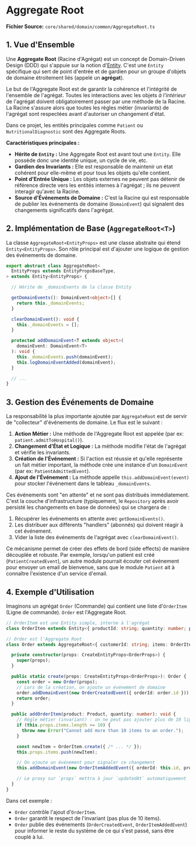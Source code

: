 # Aggregate Root

**Fichier Source:** `core/shared/domain/common/AggregateRoot.ts`

## 1. Vue d'Ensemble

Une **Aggregate Root** (Racine d'Agrégat) est un concept de Domain-Driven Design (DDD) qui s'appuie sur la notion d'[Entity](./Entity.md). C'est une `Entity` spécifique qui sert de point d'entrée et de gardien pour un groupe d'objets de domaine étroitement liés (appelé un **agrégat**).

Le but de l'Aggregate Root est de garantir la cohérence et l'intégrité de l'ensemble de l'agrégat. Toutes les interactions avec les objets *à l'intérieur* de l'agrégat doivent obligatoirement passer par une méthode de la Racine. La Racine s'assure alors que toutes les règles métier (invariants) de l'agrégat sont respectées avant d'autoriser un changement d'état.

Dans ce projet, les entités principales comme `Patient` ou `NutritionalDiagnostic` sont des Aggregate Roots.

**Caractéristiques principales :**
- **Hérite de `Entity` :** Une Aggregate Root est avant tout une `Entity`. Elle possède donc une identité unique, un cycle de vie, etc.
- **Gardien des Invariants :** Elle est responsable de maintenir un état cohérent pour elle-même et pour tous les objets qu'elle contient.
- **Point d'Entrée Unique :** Les objets externes ne peuvent pas détenir de référence directe vers les entités internes à l'agrégat ; ils ne peuvent interagir qu'avec la Racine.
- **Source d'Événements de Domaine :** C'est la Racine qui est responsable de publier les événements de domaine (`DomainEvent`) qui signalent des changements significatifs dans l'agrégat.

## 2. Implémentation de Base (`AggregateRoot<T>`)

La classe `AggregateRoot<EntityProps>` est une classe abstraite qui étend `Entity<EntityProps>`. Son rôle principal est d'ajouter une logique de gestion des événements de domaine.

```typescript
export abstract class AggregateRoot<
  EntityProps extends EntityPropsBaseType,
> extends Entity<EntityProps> {

  // Hérite de _domainEvents de la classe Entity

  getDomainEvents(): DomainEvent<object>[] {
    return this._domainEvents;
  }

  clearDomainEvent(): void {
    this._domainEvents = [];
  }

  protected addDomainEvent<T extends object>(
    domainEvent: DomainEvent<T>
  ): void {
    this._domainEvents.push(domainEvent);
    this.logDomainEventAdded(domainEvent);
  }

  // ...
}
```

## 3. Gestion des Événements de Domaine

La responsabilité la plus importante ajoutée par `AggregateRoot` est de servir de "collecteur" d'événements de domaine. Le flux est le suivant :

1.  **Action Métier :** Une méthode de l'Aggregate Root est appelée (par ex: `patient.admitToHospital()`).
2.  **Changement d'État et Logique :** La méthode modifie l'état de l'agrégat et vérifie les invariants.
3.  **Création de l'Événement :** Si l'action est réussie et qu'elle représente un fait métier important, la méthode crée une instance d'un `DomainEvent` (par ex: `PatientAdmittedEvent`).
4.  **Ajout de l'Événement :** La méthode appelle `this.addDomainEvent(event)` pour stocker l'événement dans le tableau `_domainEvents`.

Ces événements sont "en attente" et ne sont pas distribués immédiatement. C'est la couche d'infrastructure (typiquement, le `Repository` après avoir persisté les changements en base de données) qui se chargera de :
1.  Récupérer les événements en attente avec `getDomainEvents()`.
2.  Les distribuer aux différents "handlers" (abonnés) qui doivent réagir à cet événement.
3.  Vider la liste des événements de l'agrégat avec `clearDomainEvent()`.

Ce mécanisme permet de créer des effets de bord (side effects) de manière découplée et robuste. Par exemple, lorsqu'un patient est créé (`PatientCreatedEvent`), un autre module pourrait écouter cet événement pour envoyer un email de bienvenue, sans que le module `Patient` ait à connaître l'existence d'un service d'email.

## 4. Exemple d'Utilisation

Imaginons un agrégat `Order` (Commande) qui contient une liste d'`OrderItem` (Ligne de commande). `Order` est l'Aggregate Root.

```typescript
// OrderItem est une Entity simple, interne à l'agrégat
class OrderItem extends Entity<{ productId: string; quantity: number; price: number }> { /* ... */ }

// Order est l'Aggregate Root
class Order extends AggregateRoot<{ customerId: string; items: OrderItem[] }> {

  private constructor(props: CreateEntityProps<OrderProps>) {
    super(props);
  }

  public static create(props: CreateEntityProps<OrderProps>): Order {
    const order = new Order(props);
    // Lors de la création, on ajoute un événement de domaine
    order.addDomainEvent(new OrderCreatedEvent({ orderId: order.id }));
    return order;
  }

  public addOrderItem(product: Product, quantity: number): void {
    // Règle métier (invariant) : on ne peut pas ajouter plus de 10 lignes
    if (this.props.items.length >= 10) {
      throw new Error("Cannot add more than 10 items to an order.");
    }

    const newItem = OrderItem.create({ /* ... */ });
    this.props.items.push(newItem);

    // On ajoute un événement pour signaler ce changement
    this.addDomainEvent(new OrderItemAddedEvent({ orderId: this.id, productId: product.id }));

    // Le proxy sur `props` mettra à jour `updatedAt` automatiquement
  }
}
```

Dans cet exemple :
- `Order` contrôle l'ajout d'`OrderItem`.
- `Order` garantit le respect de l'invariant (pas plus de 10 items).
- `Order` publie des événements (`OrderCreatedEvent`, `OrderItemAddedEvent`) pour informer le reste du système de ce qui s'est passé, sans être couplé à lui.
